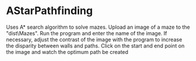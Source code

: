 # AStarPathfinding
Uses A* search algorithm to solve mazes. Upload an image of a maze to the "dist\\Mazes". Run the program and enter the name of the image. If necessary, adjust the contrast of the image with the program to increase the disparity between walls and paths. Click on the start and end point on the image and watch the optimum path be created

